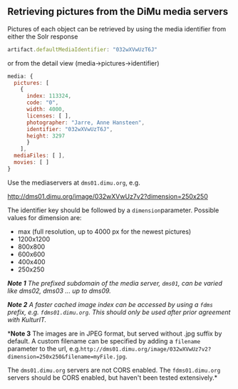 <h2>Retrieving pictures from the DiMu media servers</h2>
Pictures of each object can be retrieved by using the media identifier from either the Solr response

``` Javascript
artifact.defaultMediaIdentifier: "032wXVwUzT6J"
```

or from the detail view (media->pictures->identifier)

``` Javascript
media: {
  pictures: [
    {
      index: 113324,
      code: "0",
      width: 4000,
      licenses: [ ],
      photographer: "Jarre, Anne Hansteen",
      identifier: "032wXVwUzT6J",
      height: 3297
      }
    ],
  mediaFiles: [ ],
  movies: [ ]
}
```

Use the mediaservers at `dms01.dimu.org`, e.g.

http://dms01.dimu.org/image/032wXVwUz7v2?dimension=250x250

The identifier key should be followed by a `dimension`parameter. Possible values for dimension are:
- max (full resolution, up to 4000 px for the newest pictures)
- 1200x1200
- 800x800
- 600x600
- 400x400
- 250x250

*<b>Note 1</b>
The prefixed subdomain of the media server, `dms01`, can be varied like dms02, dms03 ... up to dms09.*

*<b>Note 2</b>
A faster cached image index can be accessed by using a `fdms` prefix, e.g. `fdms01.dimu.org`. This should only be used after prior agreement with KulturIT.*

*<b>Note 3</b>
The images are in JPEG format, but served without .jpg suffix by default.
A custom filename can be specified by adding a `filename` parameter to the url, 
e.g.`http://dms01.dimu.org/image/032wXVwUz7v2?dimension=250x250&filename=myFile.jpg`.

The `dms01.dimu.org` servers are not CORS enabled. 
The `fdms01.dimu.org` servers should be CORS enabled, but haven't been tested extensively.*
